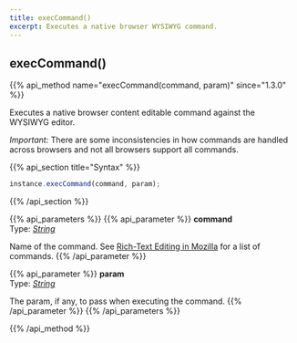 ```yaml
---
title: execCommand()
excerpt: Executes a native browser WYSIWYG command.
---
```

## execCommand()

{{% api_method name="execCommand(command, param)" since="1.3.0" %}}

Executes a native browser content editable command against the WYSIWYG editor.

*Important:* There are some inconsistencies in how commands are handled across browsers and not all browsers support all commands.


{{% api_section title="Syntax" %}}
```js
instance.execCommand(command, param);
```
{{% /api_section %}}


{{% api_parameters %}}
{{% api_parameter %}}
**command**  
Type: *[String](/api/types/#string)*

Name of the command. See [Rich-Text Editing in Mozilla](https://developer.mozilla.org/en/docs/Rich-Text_Editing_in_Mozilla) for a list of commands.
{{% /api_parameter %}}

{{% api_parameter %}}
**param**  
Type: *[String](/api/types/#string)*

The param, if any, to pass when executing the command.
{{% /api_parameter %}}
{{% /api_parameters %}}

{{% /api_method %}}
